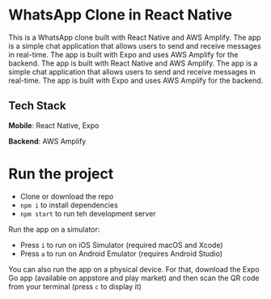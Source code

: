 # WhatsApp Clone in React Native

This is a WhatsApp clone built with React Native and AWS Amplify. The app is a simple chat application that allows users to send and receive messages in real-time. The app is built with Expo and uses AWS Amplify for the backend. The app is built with React Native and AWS Amplify. The app is a simple chat application that allows users to send and receive messages in real-time. The app is built with Expo and uses AWS Amplify for the backend.

## Tech Stack

**Mobile**: React Native, Expo

**Backend**: AWS Amplify


# Run the project

- Clone or download the repo
- `npm i` to install dependencies
- `npm start` to run teh development server

Run the app on a simulator:

- Press `i` to run on iOS Simulator (required macOS and Xcode)
- Press `a` to run on Android Emulator (requires Android Studio)

You can also run the app on a physical device. For that, download the Expo Go app (available on appstore and play market) and then scan the QR code from your terminal (press `c` to display it)

